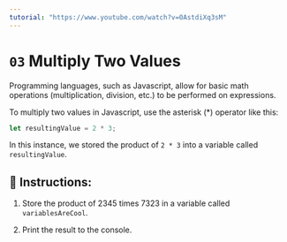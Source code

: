 ```yaml
---
tutorial: "https://www.youtube.com/watch?v=0AstdiXq3sM"
---
```


# `03` Multiply Two Values

Programming languages, such as Javascript, allow for basic math operations (multiplication, division, etc.) to be performed on expressions.

To multiply two values in Javascript, use the asterisk (*) operator like this:

```js
let resultingValue = 2 * 3;
```

In this instance, we stored the product of `2 * 3` into a variable called `resultingValue`.

## 📝  Instructions:

1. Store the product of 2345 times 7323 in a variable called `variablesAreCool`.

2. Print the result to the console.
